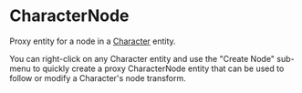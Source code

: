 # CharacterNode

Proxy entity for a node in a [Character](./Entity/Character) entity.

You can right-click on any Character entity and use the "Create Node"
sub-menu to quickly create a proxy CharacterNode entity that can be used
to follow or modify a Character's node transform.
